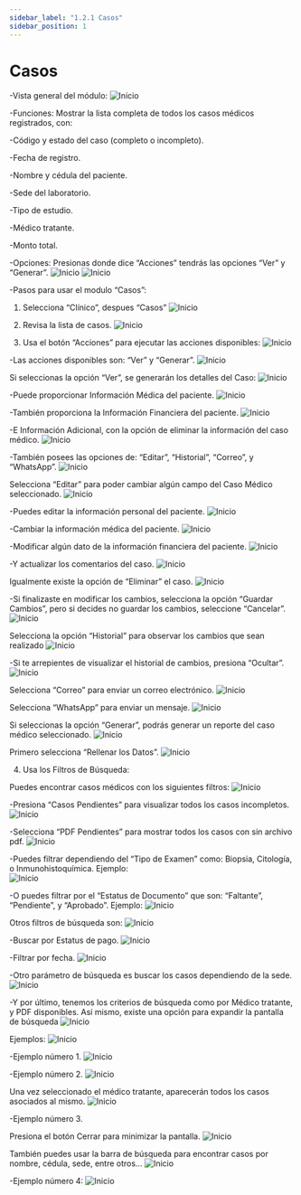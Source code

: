 ```yaml
---
sidebar_label: "1.2.1 Casos"
sidebar_position: 1
---
```


# Casos

-Vista general del módulo:
![Inicio](/img/img_solhub/exp.pro.1.2.1.casos/1.png)
 
-Funciones: Mostrar la lista completa de todos los casos médicos registrados, con:

-Código y estado del caso (completo o incompleto).

-Fecha de registro.

-Nombre y cédula del paciente.

-Sede del laboratorio.

-Tipo de estudio.

-Médico tratante.

-Monto total.

-Opciones: Presionas donde dice “Acciones” tendrás las opciones “Ver” y “Generar”. 
![Inicio](/img/img_solhub/exp.pro.1.2.1.casos/5.0.png)
![Inicio](/img/img_solhub/exp.pro.1.2.1.casos/5.1.png)

-Pasos para usar el modulo “Casos”:
 
1. Selecciona “Clínico”, despues “Casos”
![Inicio](/img/img_solhub/exp.pro.1.2.1.casos/2.png)


2. Revisa la lista de casos.
![Inicio](/img/img_solhub/exp.pro.1.2.1.casos/3.png)


3. Usa el botón “Acciones” para ejecutar las acciones disponibles:
![Inicio](/img/img_solhub/exp.pro.1.2.1.casos/4.png)

-Las acciones disponibles son: “Ver” y “Generar”. 
![Inicio](/img/img_solhub/exp.pro.1.2.1.casos/5.1.png)

Si seleccionas la opción “Ver”, se generarán los detalles del Caso:
![Inicio](/img/img_solhub/exp.pro.1.2.1.casos/6.png)

-Puede proporcionar Información Médica del paciente.
![Inicio](/img/img_solhub/exp.pro.1.2.1.casos/7.png)

-También proporciona la Información Financiera del paciente.
![Inicio](/img/img_solhub/exp.pro.1.2.1.casos/8.png)

-E Información Adicional, con la opción de eliminar la información del caso médico.
![Inicio](/img/img_solhub/exp.pro.1.2.1.casos/9.png)

-También posees las opciones de: “Editar”, “Historial”, “Correo”, y “WhatsApp”.
![Inicio](/img/img_solhub/exp.pro.1.2.1.casos/10.png)

Selecciona “Editar” para poder cambiar algún campo del Caso Médico seleccionado.
![Inicio](/img/img_solhub/exp.pro.1.2.1.casos/11.png)

-Puedes editar la información personal del paciente.
![Inicio](/img/img_solhub/exp.pro.1.2.1.casos/12.png)

-Cambiar la información médica del paciente.
![Inicio](/img/img_solhub/exp.pro.1.2.1.casos/13.png)

-Modificar algún dato de la información financiera del paciente. 
![Inicio](/img/img_solhub/exp.pro.1.2.1.casos/15.png)

-Y actualizar los comentarios del caso. 
![Inicio](/img/img_solhub/exp.pro.1.2.1.casos/16.png)

Igualmente existe la opción de “Eliminar” el caso.
![Inicio](/img/img_solhub/exp.pro.1.2.1.casos/16.1.png)

-Si finalizaste en modificar los cambios, selecciona la opción “Guardar Cambios”, pero si decides no guardar los cambios, seleccione “Cancelar”.
![Inicio](/img/img_solhub/exp.pro.1.2.1.casos/17.png)

Selecciona la opción “Historial” para observar los cambios que sean realizado
![Inicio](/img/img_solhub/exp.pro.1.2.1.casos/18.png)

-Si te arrepientes de visualizar el historial de cambios, presiona “Ocultar”. 
![Inicio](/img/img_solhub/exp.pro.1.2.1.casos/19.png)

Selecciona “Correo” para enviar un correo electrónico.
![Inicio](/img/img_solhub/exp.pro.1.2.1.casos/20.png)

Selecciona “WhatsApp” para enviar un mensaje.
![Inicio](/img/img_solhub/exp.pro.1.2.1.casos/21.png)

Si seleccionas la opción “Generar”, podrás generar un reporte del caso médico seleccionado. 
![Inicio](/img/img_solhub/exp.pro.1.2.1.casos/22.png)

Primero selecciona “Rellenar los Datos”.
![Inicio](/img/img_solhub/exp.pro.1.2.1.casos/23.0.png)


4. Usa los Filtros de Búsqueda:

Puedes encontrar casos médicos con los siguientes filtros:
![Inicio](/img/img_solhub/exp.pro.1.2.1.casos/24.png)

-Presiona “Casos Pendientes” para visualizar todos los casos incompletos.
![Inicio](/img/img_solhub/exp.pro.1.2.1.casos/25.png)

-Selecciona “PDF Pendientes” para mostrar todos los casos con sin archivo pdf.
![Inicio](/img/img_solhub/exp.pro.1.2.1.casos/26.png)

-Puedes filtrar dependiendo del “Tipo de Examen” como: Biopsia, Citología, o Inmunohistoquímica. Ejemplo:  
![Inicio](/img/img_solhub/exp.pro.1.2.1.casos/27.png)


-O puedes filtrar por el “Estatus de Documento” que son: “Faltante”, “Pendiente”, y “Aprobado”. Ejemplo: 
![Inicio](/img/img_solhub/exp.pro.1.2.1.casos/28.png)

Otros filtros de búsqueda son:
![Inicio](/img/img_solhub/exp.pro.1.2.1.casos/29.png)

-Buscar por Estatus de pago.
![Inicio](/img/img_solhub/exp.pro.1.2.1.casos/30.png)

-Filtrar por fecha.
![Inicio](/img/img_solhub/exp.pro.1.2.1.casos/31.png)

-Otro parámetro de búsqueda es buscar los casos dependiendo de la sede.
![Inicio](/img/img_solhub/exp.pro.1.2.1.casos/33.png)

-Y por último, tenemos los criterios de búsqueda como por Médico tratante, y PDF disponibles. Así mismo, existe una opción para expandir la pantalla de búsqueda
![Inicio](/img/img_solhub/exp.pro.1.2.1.casos/32.png)


Ejemplos:
![Inicio](/img/img_solhub/exp.pro.1.2.1.casos/33.png)

-Ejemplo número 1.
![Inicio](/img/img_solhub/exp.pro.1.2.1.casos/34.png)

-Ejemplo número 2.
![Inicio](/img/img_solhub/exp.pro.1.2.1.casos/35.png)

Una vez seleccionado el médico tratante, aparecerán todos los casos asociados al mismo.
![Inicio](/img/img_solhub/exp.pro.1.2.1.casos/36.png)

-Ejemplo número 3.

Presiona el botón Cerrar para minimizar la pantalla.
![Inicio](/img/img_solhub/exp.pro.1.2.1.casos/37.png)

También puedes usar la barra de búsqueda para encontrar casos por nombre, cédula, sede, entre otros…
![Inicio](/img/img_solhub/exp.pro.1.2.1.casos/38.png)

-Ejemplo número 4:
![Inicio](/img/img_solhub/exp.pro.1.2.1.casos/39.png)